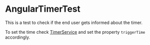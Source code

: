 # AngularTimerTest

This is a test to check if the end user gets informed about the timer.

To set the time check [TimerService](src/app/timer.service.ts#L11) and set the property `triggerTime` accordingly.
